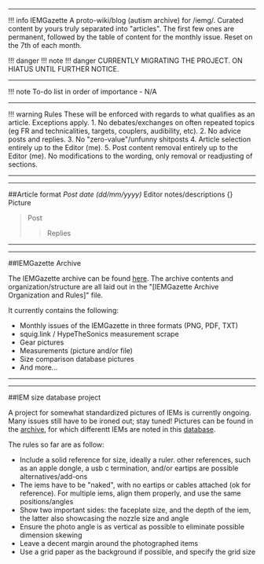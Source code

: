 ***
!!! info IEMGazette
A proto-wiki/blog (autism archive) for /iemg/. 
Curated content by yours truly separated into "articles". The first few ones are permanent, followed by the table of content for the monthly issue.
Reset on the 7th of each month.

!!! danger 
	!!! note
    	!!! danger
			CURRENTLY MIGRATING THE PROJECT. ON HIATUS UNTIL FURTHER NOTICE.
			

***
!!! note To-do list in order of importance
	- N/A

***
!!! warning Rules
	These will be enforced with regards to what qualifies as an article. Exceptions apply.
	1. No debates/exchanges on often repeated topics (eg FR and technicalities, targets, couplers, audibility, etc).
	2. No advice posts and replies. 
	3. No "zero-value"/unfunny shitposts
	4. Article selection entirely up to the Editor (me). 
	5. Post content removal entirely up to the Editor (me). No modifications to the wording, only removal or readjusting of sections.

***
***
##Article format 
*Post date (dd/mm/yyyy)*
Editor notes/descriptions
![](){} Picture 
>Post
>>Replies

***
***
##IEMGazette Archive

The IEMGazette archive can be found [here](https://mega.nz/folder/cchSBaBQ#WwAguZeGclZkxzvwVNSryQ). The archive contents and organization/structure are all laid out in the "\[IEMGazette Archive Organization and Rules\]" file.  

It currently contains the following:
- Monthly issues of the IEMGazette in three formats (PNG, PDF, TXT)
- squig.link / HypeTheSonics measurement scrape
- Gear pictures
- Measurements (picture and/or file)
- Size comparison database pictures
- And more...


***
***
##IEM size database project

A project for somewhat standardized pictures of IEMs is currently ongoing. Many issues still have to be ironed out; stay tuned!
Pictures can be found in the [archive](https://mega.nz/folder/cchSBaBQ#WwAguZeGclZkxzvwVNSryQ), for which differentt IEMs are noted in this [database](https://cryptpad.fr/sheet/#/2/sheet/view/n2mA+-1PHR6zeFf7yeCm9bRbwlL993dLZajDduujqsI/embed/).

The rules so far are as follow:
- Include a solid reference for size, ideally a ruler. other references, such as an apple dongle, a usb c termination, and/or eartips are possible alternatives/add-ons
- The iems have to be "naked", with no eartips or cables attached (ok for reference). For multiple iems, align them properly, and use the same positions/angles
- Show two important sides: the faceplate size, and the depth of the iem, the latter also showcasing the nozzle size and angle
- Ensure the photo angle is as vertical as possible to eliminate possible dimension skewing
- Leave a decent margin around the photographed items
- Use a grid paper as the background if possible, and specify the grid size
